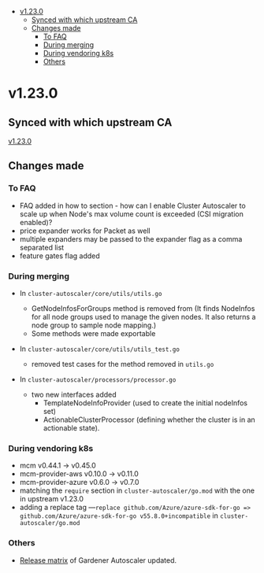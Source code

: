 <!--- For help refer to https://github.com/kubernetes/kubernetes/blob/master/CHANGELOG/CHANGELOG-1.20.md?plain=1 as example --->

- [v1.23.0](#v1230)
    - [Synced with which upstream CA](#synced-with-which-upstream-ca)
    - [Changes made](#changes-made)
        - [To FAQ](#to-faq)
        - [During merging](#during-merging)
        - [During vendoring k8s](#during-vendoring-k8s)
        - [Others](#others)


# v1.23.0


## Synced with which upstream CA

[v1.23.0](https://github.com/kubernetes/autoscaler/tree/cluster-autoscaler-1.23.0/cluster-autoscaler)

## Changes made

### To FAQ

- FAQ added in how to section - how can I enable Cluster Autoscaler to scale up when Node's max volume count is exceeded (CSI migration enabled)?
- price expander works for Packet as well
- multiple expanders may be passed to the expander flag as a comma separated list
- feature gates flag added


### During merging
- In `cluster-autoscaler/core/utils/utils.go`
    - GetNodeInfosForGroups method is removed from (It finds NodeInfos for all node groups used to manage the given nodes. It also returns a node group to sample node mapping.)
    - Some methods were made exportable
  
- In `cluster-autoscaler/core/utils/utils_test.go`
    - removed test cases for the method removed in `utils.go`
  
- In `cluster-autoscaler/processors/processor.go`
    - two new interfaces added
      - TemplateNodeInfoProvider (used to create the initial nodeInfos set)
      - ActionableClusterProcessor (defining whether the cluster is in an actionable state).

### During vendoring k8s
- mcm v0.44.1 -> v0.45.0
- mcm-provider-aws v0.10.0 -> v0.11.0
- mcm-provider-azure v0.6.0 -> v0.7.0
- matching the `require` section in `cluster-autoscaler/go.mod` with the one in upstream v1.23.0
- adding a replace tag —`replace github.com/Azure/azure-sdk-for-go => github.com/Azure/azure-sdk-for-go v55.8.0+incompatible` in `cluster-autoscaler/go.mod`

### Others
- [Release matrix](../README.md#releases-gardenerautoscaler) of Gardener Autoscaler updated.
